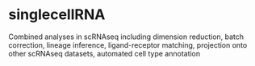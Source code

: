 # singlecellRNA
Combined analyses in scRNAseq including dimension reduction, batch correction, lineage inference, ligand-receptor matching, projection onto other scRNAseq datasets, automated cell type annotation
